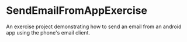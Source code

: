 # SendEmailFromAppExercise
An exercise project demonstrating how to send an email from an android app using the phone's email client.
